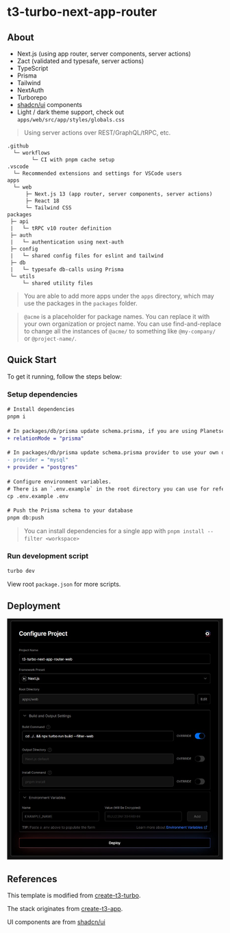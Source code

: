 # t3-turbo-next-app-router

## About

- Next.js (using app router, server components, server actions)
- Zact (validated and typesafe, server actions)
- TypeScript
- Prisma
- Tailwind
- NextAuth
- Turborepo
- [shadcn/ui](https://github.com/shadcn/ui) components
- Light / dark theme support, check out `apps/web/src/app/styles/globals.css`

> Using server actions over REST/GraphQL/tRPC, etc.

```
.github
  └─ workflows
        └─ CI with pnpm cache setup
.vscode
  └─ Recommended extensions and settings for VSCode users
apps
  └─ web
      ├─ Next.js 13 (app router, server components, server actions)
      ├─ React 18
      └─ Tailwind CSS
packages
 ├─ api
 |   └─ tRPC v10 router definition
 ├─ auth
 |   └─ authentication using next-auth
 ├─ config
 |   └─ shared config files for eslint and tailwind
 ├─ db
 |   └─ typesafe db-calls using Prisma
 └─ utils
     └─ shared utility files
```

> You are able to add more apps under the `apps` directory, which may use the packages in the `packages` folder.

> `@acme` is a placeholder for package names. You can replace it with your own organization or project name. You can use find-and-replace to change all the instances of `@acme/` to something like `@my-company/` or `@project-name/`.

## Quick Start

To get it running, follow the steps below:

### Setup dependencies

```diff
# Install dependencies
pnpm i

# In packages/db/prisma update schema.prisma, if you are using Planetscale to host your db uncomment the line below
+ relationMode = "prisma"

# In packages/db/prisma update schema.prisma provider to use your own database provider
- provider = "mysql"
+ provider = "postgres"

# Configure environment variables.
# There is an `.env.example` in the root directory you can use for reference
cp .env.example .env

# Push the Prisma schema to your database
pnpm db:push
```

> You can install dependencies for a single app with `pnpm install --filter <workspace>`

### Run development script

```diff
turbo dev
```

View root `package.json` for more scripts.

## Deployment

<img width="800" alt="deployment steps" src="https://raw.githubusercontent.com/braydenwerner/t3-turbo-next-app-router/master/.github/deployment.jpg">

## References

This template is modified from [create-t3-turbo](https://github.com/t3-oss/create-t3-turbo).

The stack originates from [create-t3-app](https://github.com/t3-oss/create-t3-app).

UI components are from [shadcn/ui](https://github.com/shadcn/ui)
